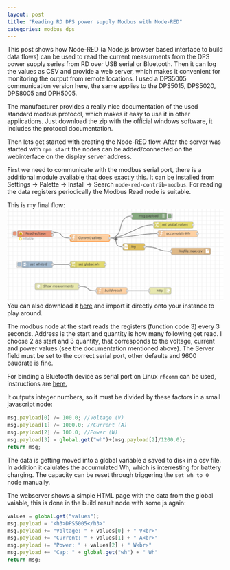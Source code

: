```yaml
---
layout: post
title: "Reading RD DPS power supply Modbus with Node-RED"
categories: modbus dps
---
```

This post shows how Node-RED (a Node.js browser based interface to build data flows) can be used to read the current measurments from the DPS power supply series from RD over USB serial or Bluetooth. Then it can log the values as CSV and provide a web server, which makes it convenient for monitoring the output from remote locations. I used a DPS5005 communication version here, the same applies to the DPS5015, DPS5020, DPS8005 and DPH5005.

The manufacturer provides a really nice documentation of the used standard modbus protocol, which makes it easy to use it in other applications. Just download the zip with the official windows software, it includes the protocol documentation.

Then lets get started with creating the Node-RED flow. After the server was started with `npm start` the nodes can be added/connected on the webinterface on the display server address.

First we need to communicate with the modbus serial port, there is a additional module available that does exactly this. It can be installed from Settings -> Palette -> Install -> Search `node-red-contrib-modbus`. For reading the data registers periodically the Modbus Read node is suitable.

This is my final flow:
![node red flow screenshot](/assets/dps-modbus-nodered/read-flow.png)
You can also download it [here](/assets/dps-modbus-nodered/read.json) and import it directly onto your instance to play around.

The modbus node at the start reads the registers (function code 3) every 3 seconds. Address is the start and quantity is how many following get read. I choose 2 as start and 3 quantity, that corresponds to the voltage, current and power values (see the documentation mentioned above). The Server field must be set to the correct serial port, other defaults and 9600 baudrate is fine.

For binding a Bluetooth device as serial port on Linux `rfcomm` can be used, instructions are [here.](https://gist.github.com/0/c73e2557d875446b9603)

It outputs integer numbers, so it must be divided by these factors in a small javascript node:
```js
msg.payload[0] /= 100.0; //Voltage (V)
msg.payload[1] /= 1000.0; //Current (A)
msg.payload[2] /= 100.0; //Power (W)
msg.payload[3] = global.get("wh")+(msg.payload[2]/1200.0);
return msg;
```
The data is getting moved into a global variable a saved to disk in a csv file. In addition it calulates the accumulated Wh, which is interresting for battery charging. The capacity can be reset through triggering the `set wh to 0` node manually.

The webserver shows a simple HTML page with the data from the global vaiable, this is done in the build result node with some js again:
```js
values = global.get("values");
msg.payload = "<h3>DPS5005</h3>"
msg.payload += "Voltage: " + values[0] + " V<br>"
msg.payload += "Current: " + values[1] + " A<br>"
msg.payload += "Power: " + values[2] + " W<br>"
msg.payload += "Cap: " + global.get("wh") + " Wh"
return msg;
```
